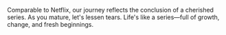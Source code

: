 
Comparable to Netflix, our journey reflects the conclusion of a cherished series. As you mature, let's lessen tears. Life's like a series—full of growth, change, and fresh beginnings.

